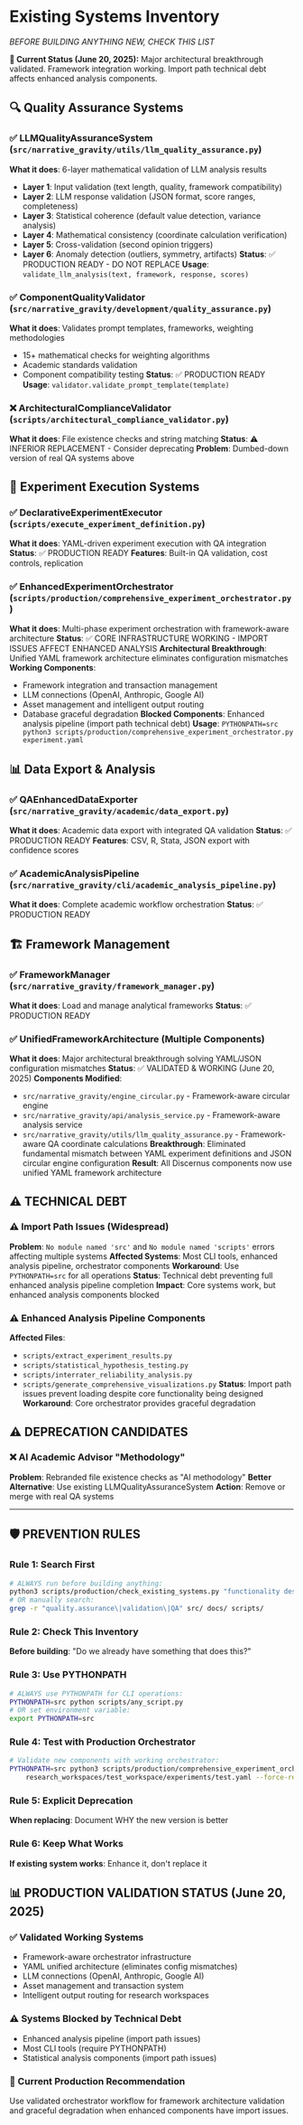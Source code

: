 # Existing Systems Inventory
*BEFORE BUILDING ANYTHING NEW, CHECK THIS LIST*

**🎯 Current Status (June 20, 2025):** Major architectural breakthrough validated. Framework integration working. Import path technical debt affects enhanced analysis components.

## 🔍 Quality Assurance Systems

### ✅ LLMQualityAssuranceSystem (`src/narrative_gravity/utils/llm_quality_assurance.py`)
**What it does**: 6-layer mathematical validation of LLM analysis results
- **Layer 1**: Input validation (text length, quality, framework compatibility)
- **Layer 2**: LLM response validation (JSON format, score ranges, completeness)  
- **Layer 3**: Statistical coherence (default value detection, variance analysis)
- **Layer 4**: Mathematical consistency (coordinate calculation verification)
- **Layer 5**: Cross-validation (second opinion triggers)
- **Layer 6**: Anomaly detection (outliers, symmetry, artifacts)
**Status**: ✅ PRODUCTION READY - DO NOT REPLACE
**Usage**: `validate_llm_analysis(text, framework, response, scores)`

### ✅ ComponentQualityValidator (`src/narrative_gravity/development/quality_assurance.py`)
**What it does**: Validates prompt templates, frameworks, weighting methodologies
- 15+ mathematical checks for weighting algorithms
- Academic standards validation
- Component compatibility testing
**Status**: ✅ PRODUCTION READY
**Usage**: `validator.validate_prompt_template(template)`

### ❌ ArchitecturalComplianceValidator (`scripts/architectural_compliance_validator.py`)
**What it does**: File existence checks and string matching
**Status**: ⚠️ INFERIOR REPLACEMENT - Consider deprecating
**Problem**: Dumbed-down version of real QA systems above

## 🧪 Experiment Execution Systems

### ✅ DeclarativeExperimentExecutor (`scripts/execute_experiment_definition.py`)
**What it does**: YAML-driven experiment execution with QA integration
**Status**: ✅ PRODUCTION READY
**Features**: Built-in QA validation, cost controls, replication

### ✅ EnhancedExperimentOrchestrator (`scripts/production/comprehensive_experiment_orchestrator.py`)
**What it does**: Multi-phase experiment orchestration with framework-aware architecture
**Status**: ✅ CORE INFRASTRUCTURE WORKING - IMPORT ISSUES AFFECT ENHANCED ANALYSIS
**Architectural Breakthrough**: Unified YAML framework architecture eliminates configuration mismatches
**Working Components**:
- Framework integration and transaction management
- LLM connections (OpenAI, Anthropic, Google AI)
- Asset management and intelligent output routing
- Database graceful degradation
**Blocked Components**: Enhanced analysis pipeline (import path technical debt)
**Usage**: `PYTHONPATH=src python3 scripts/production/comprehensive_experiment_orchestrator.py experiment.yaml`

## 📊 Data Export & Analysis

### ✅ QAEnhancedDataExporter (`src/narrative_gravity/academic/data_export.py`)
**What it does**: Academic data export with integrated QA validation
**Status**: ✅ PRODUCTION READY
**Features**: CSV, R, Stata, JSON export with confidence scores

### ✅ AcademicAnalysisPipeline (`src/narrative_gravity/cli/academic_analysis_pipeline.py`)
**What it does**: Complete academic workflow orchestration
**Status**: ✅ PRODUCTION READY

## 🏗️ Framework Management

### ✅ FrameworkManager (`src/narrative_gravity/framework_manager.py`)
**What it does**: Load and manage analytical frameworks
**Status**: ✅ PRODUCTION READY

### ✅ UnifiedFrameworkArchitecture (Multiple Components)
**What it does**: Major architectural breakthrough solving YAML/JSON configuration mismatches
**Status**: ✅ VALIDATED & WORKING (June 20, 2025)
**Components Modified**:
- `src/narrative_gravity/engine_circular.py` - Framework-aware circular engine
- `src/narrative_gravity/api/analysis_service.py` - Framework-aware analysis service
- `src/narrative_gravity/utils/llm_quality_assurance.py` - Framework-aware QA coordinate calculations
**Breakthrough**: Eliminated fundamental mismatch between YAML experiment definitions and JSON circular engine configuration
**Result**: All Discernus components now use unified YAML framework architecture

## ⚠️ TECHNICAL DEBT

### ⚠️ Import Path Issues (Widespread)
**Problem**: `No module named 'src'` and `No module named 'scripts'` errors affecting multiple systems
**Affected Systems**: Most CLI tools, enhanced analysis pipeline, orchestrator components
**Workaround**: Use `PYTHONPATH=src` for all operations
**Status**: Technical debt preventing full enhanced analysis pipeline completion
**Impact**: Core systems work, but enhanced analysis components blocked

### ⚠️ Enhanced Analysis Pipeline Components
**Affected Files**:
- `scripts/extract_experiment_results.py`
- `scripts/statistical_hypothesis_testing.py` 
- `scripts/interrater_reliability_analysis.py`
- `scripts/generate_comprehensive_visualizations.py`
**Status**: Import path issues prevent loading despite core functionality being designed
**Workaround**: Core orchestrator provides graceful degradation

## ⚠️ DEPRECATION CANDIDATES

### ❌ AI Academic Advisor "Methodology"
**Problem**: Rebranded file existence checks as "AI methodology"
**Better Alternative**: Use existing LLMQualityAssuranceSystem
**Action**: Remove or merge with real QA systems

---

## 🛡️ PREVENTION RULES

### Rule 1: Search First
```bash
# ALWAYS run before building anything:
python3 scripts/production/check_existing_systems.py "functionality description"
# OR manually search:
grep -r "quality.assurance\|validation\|QA" src/ docs/ scripts/
```

### Rule 2: Check This Inventory
**Before building**: "Do we already have something that does this?"

### Rule 3: Use PYTHONPATH
```bash
# ALWAYS use PYTHONPATH for CLI operations:
PYTHONPATH=src python scripts/any_script.py
# OR set environment variable:
export PYTHONPATH=src
```

### Rule 4: Test with Production Orchestrator
```bash
# Validate new components with working orchestrator:
PYTHONPATH=src python3 scripts/production/comprehensive_experiment_orchestrator.py \
    research_workspaces/test_workspace/experiments/test.yaml --force-reregister
```

### Rule 5: Explicit Deprecation
**When replacing**: Document WHY the new version is better

### Rule 6: Keep What Works
**If existing system works**: Enhance it, don't replace it

## 📊 PRODUCTION VALIDATION STATUS (June 20, 2025)

### ✅ Validated Working Systems
- Framework-aware orchestrator infrastructure
- YAML unified architecture (eliminates config mismatches)
- LLM connections (OpenAI, Anthropic, Google AI)
- Asset management and transaction system
- Intelligent output routing for research workspaces

### ⚠️ Systems Blocked by Technical Debt
- Enhanced analysis pipeline (import path issues)
- Most CLI tools (require PYTHONPATH)
- Statistical analysis components (import path issues)

### 🎯 Current Production Recommendation
Use validated orchestrator workflow for framework architecture validation and graceful degradation when enhanced components have import issues. 